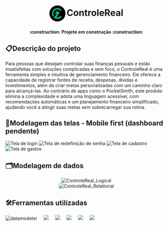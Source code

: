 <h1 align="center"> <sub> <sub> <sub> <img src="./img/Logo.png" alt="Logo da ControleReal"> </sub> </sub> </sub>ControleReal </a> </h1>

<h4 align="center"> 
	:construction:  Projeto em construção  :construction:
</h4>

## :clipboard:Descrição do projeto
Para pessoas que desejam controlar suas finanças pessoais e estão insatisfeitas com soluções complicadas e sem foco, o ControleReal é uma ferramenta simples e intuitiva de gerenciamento financeiro.
Ele oferece a capacidade de registrar fontes de receita, despesas, dívidas e investimentos, além de criar metas personalizadas com um caminho claro para alcançá-las.
Ao contrário de apps como o PocketSmith, este produto elimina a complexidade e adota uma linguagem acessível, com recomendações automáticas e um planejamento financeiro simplificado, ajudando você a atingir suas metas sem sobrecarregar sua rotina.

## 🎨Modelagem das telas - Mobile first (dashboard pendente)
<div> 
	<img src="https://github.com/user-attachments/assets/6237c411-adf4-44d2-90c5-a9eda5425ffe" alt="Tela de login" width="204">
	<img src="https://github.com/user-attachments/assets/39ff8f4c-67b0-4f2e-a250-5934f4bec2d0" alt="Tela de redefinição de senha" width="204">
	<img src="https://github.com/user-attachments/assets/d66f080d-5870-4ec8-b52f-28ed8dc0c711" alt="Tela de cadastro" width="204">	
 	<img src="https://github.com/user-attachments/assets/bcb5abce-748e-4df8-a29c-33880fbf7350" alt="Tela de gastos" width="204">	
</div>

## 🗂️Modelagem de dados
<div align="center">
	<img src="https://github.com/user-attachments/assets/02f12c1a-a4c0-4472-be02-53b621c8dca1" alt="ControleReal_Logical" width="700">
</div>

<div align="center">
	<img src="https://github.com/user-attachments/assets/ecc47a34-5044-4ec9-9c57-e11bfe14b5fb" alt="ControleReal_Relational" width="700">
</div>

## 🛠️Ferramentas utilizadas
<img src="https://github.com/user-attachments/assets/d1681fdd-31da-49a5-8090-0fe40d6b4e03" alt="datamodeler" width="84"> &nbsp; &nbsp; 
<img src="https://skillicons.dev/icons?i=figma" width="70" /> &nbsp; &nbsp; 
<img src="https://skillicons.dev/icons?i=html" width="70" /> &nbsp; &nbsp;
<img src="https://skillicons.dev/icons?i=css" width="70" /> &nbsp; &nbsp;
<img src="https://skillicons.dev/icons?i=bootstrap" width="70" /> &nbsp; &nbsp; 
<img src="https://skillicons.dev/icons?i=javascript" width="70" /> 






